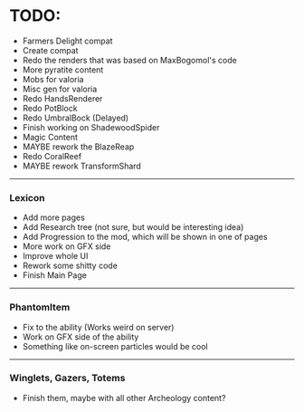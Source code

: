 # TODO:
- Farmers Delight compat
- Create compat
- Redo the renders that was based on MaxBogomol's code
- More pyratite content
- Mobs for valoria
- Misc gen for valoria
- Redo HandsRenderer
- Redo PotBlock
- Redo UmbralBock (Delayed)
- Finish working on ShadewoodSpider
- Magic Content
- MAYBE rework the BlazeReap
- Redo CoralReef
- MAYBE rework TransformShard
---
### Lexicon
- Add more pages
- Add Research tree (not sure, but would be interesting idea)
- Add Progression to the mod, which will be shown in one of pages
- More work on GFX side
- Improve whole UI
- Rework some shitty code
- Finish Main Page
---
### PhantomItem
- Fix to the ability (Works weird on server)
- Work on GFX side of the ability
- Something like on-screen particles would be cool
---
### Winglets, Gazers, Totems
- Finish them, maybe with all other Archeology content?

